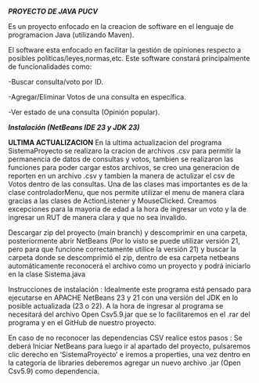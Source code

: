 _**PROYECTO DE JAVA PUCV**_

Es un proyecto enfocado en la creacion de software en el lenguaje de programacion Java (utilizando Maven). 

El software esta enfocado en facilitar la gestión de opiniones respecto a posibles políticas/leyes,normas,etc. Este software constará principalmente de funcionalidades
como:

-Buscar consulta/voto por ID.


-Agregar/Eliminar Votos de una consulta en específica.


-Ver estado de una consulta (Opinión popular).


_**Instalación (NetBeans IDE 23 y JDK 23)**_

**ULTIMA ACTUALIZACION**
En la ultima actualizacion del programa SistemaProyecto se realizaro la cracion de archivos .csv para permitir la permanencia de datos de consultas y votos, tambien se realizaron las funciones para poder cargar estos archivos, se creo una generacion de reporten en un archivo .csv y tambien la manera de actulizar el csv de Votos dentro de las consultas.
Una de las clases mas importantes es de la clase controladorMenu, que nos permite utilizar el menu de manera clara gracias a las clases de ActionListener y MouseClicked.
Creamos excepciones para la mayoria de edad a la hora de ingresar un voto y la de ingresar un RUT de manera clara y que no sea invalido.


Descargar zip del proyecto (main branch) y descomprimir en una carpeta, posteriormente abrir NetBeans (Por lo visto se puede utilizar versión 21, pero para que funcione correctamente utilice la versión 21) y buscar la carpeta donde se descomprimió el zip, dentro de esa carpeta netbeans automáticamente reconocerá el archivo como un proyecto y podrá iniciarlo en la clase Sistema.java

Instrucciones de instalación : Idealmente este programa está pensado para ejecutarse en APACHE NetBeans 23 y 21 con una versión del JDK en lo posible actualizada (23 o 22).
A la hora de ingresar al programa se necesitará del archivo Open Csv5.9.jar que se lo facilitaremos en el .rar del programa y en el GitHub de nuestro proyecto.

En caso de no reconocer las dependencias CSV realice estos pasos :
Se deberá Iniciar NetBeans para luego ir al apartado del proyecto, pulsaremos clic derecho en ‘SistemaProyecto’ e iremos a properties, una vez dentro en la categoría de libraries deberemos agregar un nuevo archivo .jar (Open Csv5.9) como dependencia.



